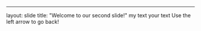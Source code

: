 
---
layout: slide
title: "Welcome to our second slide!"
my text
your text 
Use the left arrow to go back!
